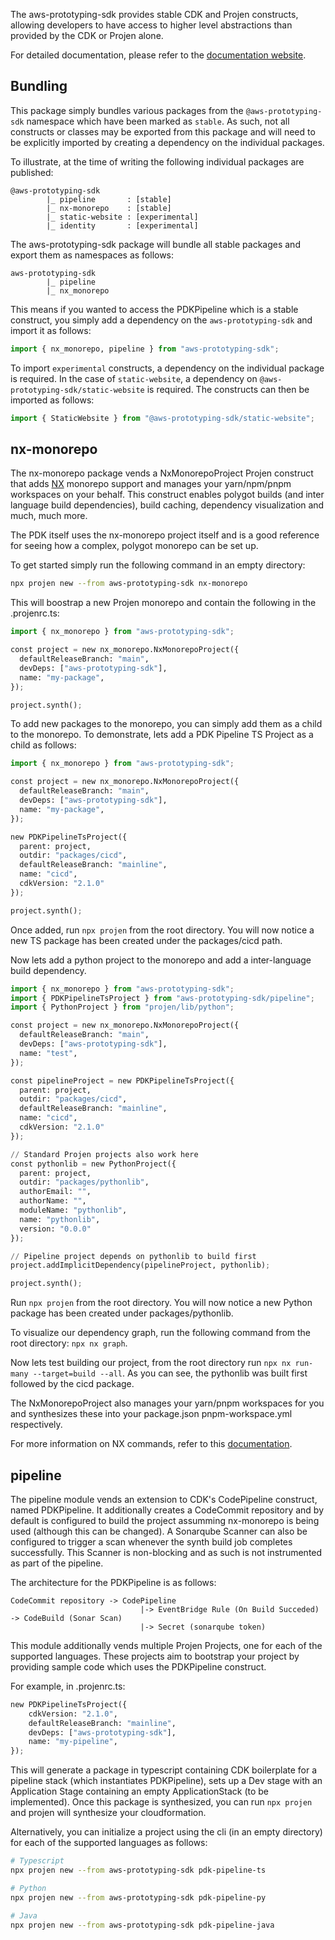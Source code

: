 The aws-prototyping-sdk provides stable CDK and Projen constructs, allowing developers to have access to higher level abstractions than provided by the CDK or Projen alone.

For detailed documentation, please refer to the [documentation website](https://aws.github.io/aws-prototyping-sdk/).

## Bundling

This package simply bundles various packages from the `@aws-prototyping-sdk` namespace which have been marked as `stable`. As such, not all constructs or classes may be exported from this package and will need to be explicitly imported by creating a dependency on the individual packages.

To illustrate, at the time of writing the following individual packages are published:

```
@aws-prototyping-sdk
        |_ pipeline       : [stable]
        |_ nx-monorepo    : [stable]
        |_ static-website : [experimental]
        |_ identity       : [experimental]
```

The aws-prototyping-sdk package will bundle all stable packages and export them as namespaces as follows:

```
aws-prototyping-sdk
        |_ pipeline
        |_ nx_monorepo
```

This means if you wanted to access the PDKPipeline which is a stable construct, you simply add a dependency on the `aws-prototyping-sdk` and import it as follows:

```python
import { nx_monorepo, pipeline } from "aws-prototyping-sdk";
```

To import `experimental` constructs, a dependency on the individual package is required. In the case of `static-website`, a dependency on `@aws-prototyping-sdk/static-website` is required. The constructs can then be imported as follows:

```python
import { StaticWebsite } from "@aws-prototyping-sdk/static-website";
```

## nx-monorepo

The nx-monorepo package vends a NxMonorepoProject Projen construct that adds [NX](https://nx.dev/getting-started/intro) monorepo support and manages your yarn/npm/pnpm workspaces on your behalf. This construct enables polygot builds (and inter language build dependencies), build caching, dependency visualization and much, much more.

The PDK itself uses the nx-monorepo project itself and is a good reference for seeing how a complex, polygot monorepo can be set up.

To get started simply run the following command in an empty directory:

```bash
npx projen new --from aws-prototyping-sdk nx-monorepo
```

This will boostrap a new Projen monorepo and contain the following in the .projenrc.ts:

```python
import { nx_monorepo } from "aws-prototyping-sdk";

const project = new nx_monorepo.NxMonorepoProject({
  defaultReleaseBranch: "main",
  devDeps: ["aws-prototyping-sdk"],
  name: "my-package",
});

project.synth();
```

To add new packages to the monorepo, you can simply add them as a child to the monorepo. To demonstrate, lets add a PDK Pipeline TS Project as a child as follows:

```python
import { nx_monorepo } from "aws-prototyping-sdk";

const project = new nx_monorepo.NxMonorepoProject({
  defaultReleaseBranch: "main",
  devDeps: ["aws-prototyping-sdk"],
  name: "my-package",
});

new PDKPipelineTsProject({
  parent: project,
  outdir: "packages/cicd",
  defaultReleaseBranch: "mainline",
  name: "cicd",
  cdkVersion: "2.1.0"
});

project.synth();
```

Once added, run `npx projen` from the root directory. You will now notice a new TS package has been created under the packages/cicd path.

Now lets add a python project to the monorepo and add a inter-language build dependency.

```python
import { nx_monorepo } from "aws-prototyping-sdk";
import { PDKPipelineTsProject } from "aws-prototyping-sdk/pipeline";
import { PythonProject } from "projen/lib/python";

const project = new nx_monorepo.NxMonorepoProject({
  defaultReleaseBranch: "main",
  devDeps: ["aws-prototyping-sdk"],
  name: "test",
});

const pipelineProject = new PDKPipelineTsProject({
  parent: project,
  outdir: "packages/cicd",
  defaultReleaseBranch: "mainline",
  name: "cicd",
  cdkVersion: "2.1.0"
});

// Standard Projen projects also work here
const pythonlib = new PythonProject({
  parent: project,
  outdir: "packages/pythonlib",
  authorEmail: "",
  authorName: "",
  moduleName: "pythonlib",
  name: "pythonlib",
  version: "0.0.0"
});

// Pipeline project depends on pythonlib to build first
project.addImplicitDependency(pipelineProject, pythonlib);

project.synth();
```

Run `npx projen` from the root directory. You will now notice a new Python package has been created under packages/pythonlib.

To visualize our dependency graph, run the following command from the root directory: `npx nx graph`.

Now lets test building our project, from the root directory run `npx nx run-many --target=build --all`. As you can see, the pythonlib was built first followed by the cicd package.

The NxMonorepoProject also manages your yarn/pnpm workspaces for you and synthesizes these into your package.json pnpm-workspace.yml respectively.

For more information on NX commands, refer to this [documentation](https://nx.dev/using-nx/nx-cli).

## pipeline

The pipeline module vends an extension to CDK's CodePipeline construct, named PDKPipeline. It additionally creates a CodeCommit repository and by default is configured to build the project assumming nx-monorepo is being used (although this can be changed). A Sonarqube Scanner can also be configured to trigger a scan whenever the synth build job completes successfully. This Scanner is non-blocking and as such is not instrumented as part of the pipeline.

The architecture for the PDKPipeline is as follows:

```
CodeCommit repository -> CodePipeline
                             |-> EventBridge Rule (On Build Succeded) -> CodeBuild (Sonar Scan)
                             |-> Secret (sonarqube token)
```

This module additionally vends multiple Projen Projects, one for each of the supported languages. These projects aim to bootstrap your project by providing sample code which uses the PDKPipeline construct.

For example, in .projenrc.ts:

```python
new PDKPipelineTsProject({
    cdkVersion: "2.1.0",
    defaultReleaseBranch: "mainline",
    devDeps: ["aws-prototyping-sdk"],
    name: "my-pipeline",
});
```

This will generate a package in typescript containing CDK boilerplate for a pipeline stack (which instantiates PDKPipeline), sets up a Dev stage with an Application Stage containing an empty ApplicationStack (to be implemented). Once this package is synthesized, you can run `npx projen` and projen will synthesize your cloudformation.

Alternatively, you can initialize a project using the cli (in an empty directory) for each of the supported languages as follows:

```bash
# Typescript
npx projen new --from aws-prototyping-sdk pdk-pipeline-ts
```

```bash
# Python
npx projen new --from aws-prototyping-sdk pdk-pipeline-py
```

```bash
# Java
npx projen new --from aws-prototyping-sdk pdk-pipeline-java
```
